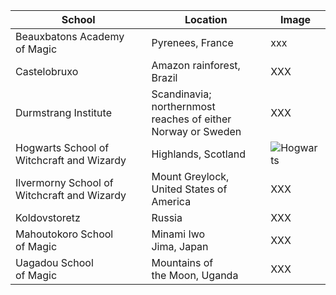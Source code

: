 |School|Location|Image|
|---|---|---|
Beauxbatons Academy<br/>of Magic | Pyrenees, France | xxx 
Castelobruxo | Amazon rainforest, Brazil | XXX 
Durmstrang Institute | Scandinavia; northernmost<br/>reaches of either Norway or Sweden | XXX 
Hogwarts School of<br/>Witchcraft and Wizardy | Highlands, Scotland | ![Hogwarts](http://wizardsandwhatnot.com/files/2016/05/hptitle.jpg)
Ilvermorny School of Witchcraft and Wizardy | Mount Greylock,<br/>United States of America | XXX 
Koldovstoretz | Russia | XXX 
Mahoutokoro School<br/>of Magic | Minami Iwo<br/>Jima, Japan | XXX 
Uagadou School<br/>of Magic | Mountains of<br/>the Moon, Uganda | XXX 

